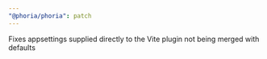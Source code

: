```yaml
---
"@phoria/phoria": patch
---
```


Fixes appsettings supplied directly to the Vite plugin not being merged with defaults
